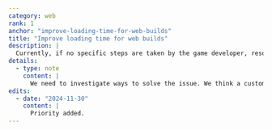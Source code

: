 ```yaml
---
category: web
rank: 1
anchor: "improve-loading-time-for-web-builds"
title: "Improve loading time for web builds"
description: |
  Currently, if no specific steps are taken by the game developer, resources for a game on the Web are bundled into one single .pck file. As users need to download the entire game’s assets at front, we need to find a better way to split the loading throughout the game, only when needed. This would greatly improve the starting time of the game.
details:
  - type: note
    content: |
      We need to investigate ways to solve the issue. We think a custom asynchronous filesystem could fix the issue, downloading files individually when needed.
edits:
  - date: "2024-11-30"
    content: |
      Priority added.
---
```

